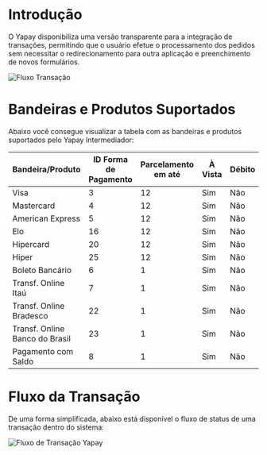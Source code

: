 # Introdução

O Yapay disponibiliza uma versão transparente para a integração de transações, permitindo que o usuário efetue o processamento dos pedidos sem necessitar o redirecionamento para outra aplicação e preenchimento de novos formulários.


![Fluxo Transação](/images/FluxoTransacao.png "Fluxo Transação")

# Bandeiras e Produtos Suportados

Abaixo você consegue visualizar a tabela com as bandeiras e produtos suportados pelo Yapay Intermediador:


| Bandeira/Produto               | ID Forma de Pagamento | Parcelamento em até | À Vista | Débito |
|--------------------------------|-----------------------|---------------------|---------|--------|
| Visa                           | 3                     | 12                  | Sim     | Não    |
| Mastercard                     | 4                     | 12                  | Sim     | Não    |
| American Express               | 5                     | 12                  | Sim     | Não    |
| Elo                            | 16                    | 12                  | Sim     | Não    |
| Hipercard                      | 20                    | 12                  | Sim     | Não    |
| Hiper                          | 25                    | 12                  | Sim     | Não    |
| Boleto Bancário                | 6                     | 1                   | Sim     | Não    |
| Transf. Online Itaú            | 7                     | 1                   | Sim     | Não    |
| Transf. Online Bradesco        | 22                    | 1                   | Sim     | Não    |
| Transf. Online Banco do Brasil | 23                    | 1                   | Sim     | Não    |
| Pagamento com Saldo            | 8                     | 1                   | Sim     | Não    |


# Fluxo da Transação

De uma forma simplificada, abaixo está disponível o fluxo de status de uma transação dentro do sistema:

![Fluxo de Transação Yapay](/images/status_transacao.png "Fluxo de Transação Yapay")
